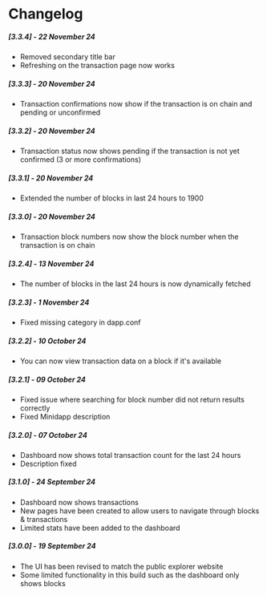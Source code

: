 # Changelog

##### [3.3.4] - 22 November 24

- Removed secondary title bar
- Refreshing on the transaction page now works

##### [3.3.3] - 20 November 24

- Transaction confirmations now show if the transaction is on chain and pending or unconfirmed

##### [3.3.2] - 20 November 24

- Transaction status now shows pending if the transaction is not yet confirmed (3 or more confirmations)

##### [3.3.1] - 20 November 24

- Extended the number of blocks in last 24 hours to 1900

##### [3.3.0] - 20 November 24

- Transaction block numbers now show the block number when the transaction is on chain

##### [3.2.4] - 13 November 24

- The number of blocks in the last 24 hours is now dynamically fetched

##### [3.2.3] - 1 November 24

- Fixed missing category in dapp.conf

##### [3.2.2] - 10 October 24

- You can now view transaction data on a block if it's available

##### [3.2.1] - 09 October 24

- Fixed issue where searching for block number did not return results correctly
- Fixed Minidapp description

##### [3.2.0] - 07 October 24

- Dashboard now shows total transaction count for the last 24 hours
- Description fixed

##### [3.1.0] - 24 September 24

- Dashboard now shows transactions
- New pages have been created to allow users to navigate through blocks & transactions
- Limited stats have been added to the dashboard

##### [3.0.0] - 19 September 24

- The UI has been revised to match the public explorer website
- Some limited functionality in this build such as the dashboard only shows blocks
